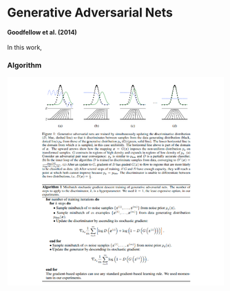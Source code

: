 # Generative Adversarial Nets
#### Goodfellow et al. (2014)

In this work, 


### Algorithm

![](GAN_fig1.png)

